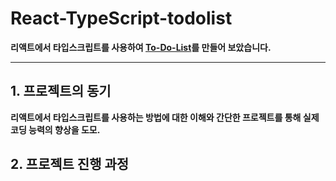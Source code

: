 # React-TypeScript-todolist

**리액트에서 타입스크립트를 사용하여 [To-Do-List](//skagn4929.github.io/React-ts-todolist/)를 만들어 보았습니다.**

---
## 1. 프로젝트의 동기
**리액트에서 타입스크립트를 사용하는 방법에 대한 이해와 간단한 프로젝트를 통해 실제 코딩 능력의 향상을 도모.**

## 2. 프로젝트 진행 과정

